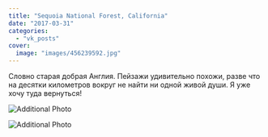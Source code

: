 ```yaml
---
title: "Sequoia National Forest, California"
date: "2017-03-31"
categories: 
  - "vk_posts"
cover:
  image: "images/456239592.jpg"
---
```


Словно старая добрая Англия. Пейзажи удивительно похожи, разве что на десятки километров вокруг не найти ни одной живой души. Я уже хочу туда вернуться!

![Additional Photo](https://vodpop.ru/wp-content/uploads/2023/07/456239593.jpg)

![Additional Photo](https://vodpop.ru/wp-content/uploads/2023/07/456239594.jpg)

